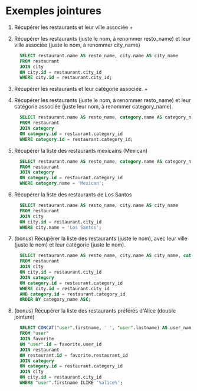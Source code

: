 # Exemples jointures

1. Récupérer les restaurants et leur ville associée
      +
2. Récupérer les restaurants (juste le nom, à renommer resto_name) et leur ville associée (juste le nom, à renommer city_name)

      ```sql
        SELECT restaurant.name AS resto_name, city.name AS city_name
        FROM restaurant
        JOIN city
        ON city.id = restaurant.city_id
        WHERE city.id = restaurant.city_id;
      ```

3. Récupérer les restaurants et leur catégorie associée.
      +
4. Récupérer les restaurants (juste le nom, à renommer resto_name) et leur catégorie associée (juste leur nom, à renommer category_name).

      ```sql
        SELECT restaurant.name AS resto_name, category.name AS category_name
        FROM restaurant
        JOIN category
        ON category.id = restaurant.category_id
        WHERE category.id = restaurant.category_id;
      ```

5. Récupérer la liste des restaurants mexicains (Mexican)

      ```sql
        SELECT restaurant.name AS resto_name, category.name AS category_name 
        FROM restaurant
        JOIN category
        ON category.id = restaurant.category_id
        WHERE category.name = 'Mexican';
      ```

6. Récupérer la liste des restaurants de Los Santos

      ```sql
        SELECT restaurant.name AS resto_name, city.name AS city_name 
        FROM restaurant
        JOIN city
        ON city.id = restaurant.city_id
        WHERE city.name = 'Los Santos';
      ```

7. (bonus) Récupérer la liste des restaurants (juste le nom), avec leur ville (juste le nom) et leur catégorie (juste le nom).

      ```sql
        SELECT restaurant.name AS resto_name, city.name AS city_name, category.name AS category_name 
        FROM restaurant
        JOIN city
        ON city.id = restaurant.city_id
        JOIN category
        ON category.id = restaurant.category_id
        WHERE city.id = restaurant.city_id
        AND category.id = restaurant.category_id
        ORDER BY category_name ASC;
      ```

8. (bonus) Récupérer la liste des restaurants préférés d'Alice (double jointure)

      ```sql
        SELECT CONCAT("user".firstname, ' ', "user".lastname) AS user_name, restaurant.name AS resto_name, city.name AS city_name, category.name AS category_name 
        FROM "user"
        JOIN favorite
        ON "user".id = favorite.user_id
        JOIN restaurant
        ON restaurant.id = favorite.restaurant_id
        JOIN category
        ON category.id = restaurant.category_id
        JOIN city
        ON city.id = restaurant.city_id
        WHERE "user".firstname ILIKE '%alice%';
      ```
